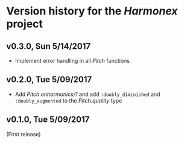 # Version history for the _Harmonex_ project

## <a name="v0.3.0"></a>v0.3.0, Sun 5/14/2017

* Implement error handling in all _Pitch_ functions

## <a name="v0.2.0"></a>v0.2.0, Tue 5/09/2017

* Add _Pitch.enharmonics/1_ and add `:doubly_diminished` and `:doubly_augmented`
  to the _Pitch.quality_ type

## <a name="v0.1.0"></a>v0.1.0, Tue 5/09/2017

(First release)
